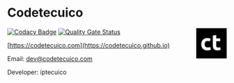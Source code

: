 # Codetecuico

[![Codacy Badge](https://api.codacy.com/project/badge/Grade/6500745cbf804d9c8863213123443292)](https://app.codacy.com/app/iptecuico/codetecuico.github.io?utm_source=github.com&utm_medium=referral&utm_content=Codetecuico/codetecuico.github.io&utm_campaign=badger)
[![Quality Gate Status](https://sonarcloud.io/api/project_badges/measure?project=Codetecuico_codetecuico.github.io&metric=alert_status)](https://sonarcloud.io/dashboard?id=Codetecuico_codetecuico.github.io)
<img src="https://github.com/Codetecuico/codetecuico.github.io/blob/master/apple-touch-icon-60x60.png" align="right" width="70" />

[https://codetecuico.com](https://codetecuico.github.io)

Email: dev@codetecuico.com

Developer: iptecuico
